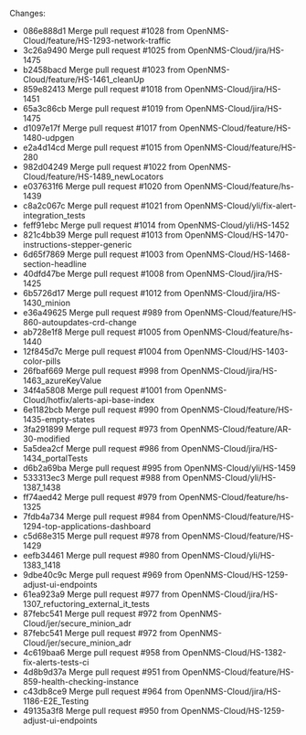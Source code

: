 Changes:
* 086e888d1 Merge pull request #1028 from OpenNMS-Cloud/feature/HS-1293-network-traffic
* 3c26a9490 Merge pull request #1025 from OpenNMS-Cloud/jira/HS-1475
* b2458bacd Merge pull request #1023 from OpenNMS-Cloud/feature/HS-1461_cleanUp
* 859e82413 Merge pull request #1018 from OpenNMS-Cloud/jira/HS-1451
* 65a3c86cb Merge pull request #1019 from OpenNMS-Cloud/jira/HS-1475
* d1097e17f Merge pull request #1017 from OpenNMS-Cloud/feature/HS-1480-udpgen
* e2a4d14cd Merge pull request #1015 from OpenNMS-Cloud/feature/HS-280
* 982d04249 Merge pull request #1022 from OpenNMS-Cloud/feature/HS-1489_newLocators
* e037631f6 Merge pull request #1020 from OpenNMS-Cloud/feature/hs-1439
* c8a2c067c Merge pull request #1021 from OpenNMS-Cloud/yli/fix-alert-integration_tests
* feff91ebc Merge pull request #1014 from OpenNMS-Cloud/yli/HS-1452
* 821c4bb39 Merge pull request #1013 from OpenNMS-Cloud/HS-1470-instructions-stepper-generic
* 6d65f7869 Merge pull request #1003 from OpenNMS-Cloud/HS-1468-section-headline
* 40dfd47be Merge pull request #1008 from OpenNMS-Cloud/jira/HS-1425
* 6b5726d17 Merge pull request #1012 from OpenNMS-Cloud/jira/HS-1430_minion
* e36a49625 Merge pull request #989 from OpenNMS-Cloud/feature/HS-860-autoupdates-crd-change
* ab728e1f8 Merge pull request #1005 from OpenNMS-Cloud/feature/hs-1440
* 12f845d7c Merge pull request #1004 from OpenNMS-Cloud/HS-1403-color-pills
* 26fbaf669 Merge pull request #998 from OpenNMS-Cloud/jira/HS-1463_azureKeyValue
* 34f4a5808 Merge pull request #1001 from OpenNMS-Cloud/hotfix/alerts-api-base-index
* 6e1182bcb Merge pull request #990 from OpenNMS-Cloud/feature/HS-1435-empty-states
* 3fa291899 Merge pull request #973 from OpenNMS-Cloud/feature/AR-30-modified
* 5a5dea2cf Merge pull request #986 from OpenNMS-Cloud/jira/HS-1434_portalTests
* d6b2a69ba Merge pull request #995 from OpenNMS-Cloud/yli/HS-1459
* 533313ec3 Merge pull request #988 from OpenNMS-Cloud/yli/HS-1387_1438
* ff74aed42 Merge pull request #979 from OpenNMS-Cloud/feature/hs-1325
* 7fdb4a734 Merge pull request #984 from OpenNMS-Cloud/feature/HS-1294-top-applications-dashboard
* c5d68e315 Merge pull request #978 from OpenNMS-Cloud/feature/HS-1429
* eefb34461 Merge pull request #980 from OpenNMS-Cloud/yli/HS-1383_1418
* 9dbe40c9c Merge pull request #969 from OpenNMS-Cloud/HS-1259-adjust-ui-endpoints
* 61ea923a9 Merge pull request #977 from OpenNMS-Cloud/jira/HS-1307_refuctoring_external_it_tests
* 87febc541 Merge pull request #972 from OpenNMS-Cloud/jer/secure_minion_adr
* 87febc541 Merge pull request #972 from OpenNMS-Cloud/jer/secure_minion_adr
* 4c619baa6 Merge pull request #958 from OpenNMS-Cloud/HS-1382-fix-alerts-tests-ci
* 4d8b9d37a Merge pull request #951 from OpenNMS-Cloud/feature/HS-859-health-checking-instance
* c43db8ce9 Merge pull request #964 from OpenNMS-Cloud/jira/HS-1186-E2E_Testing
* 49135a3f8 Merge pull request #950 from OpenNMS-Cloud/HS-1259-adjust-ui-endpoints
